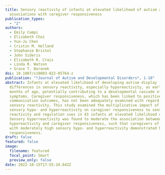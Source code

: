 ```yaml
---
title: Sensory reactivity of infants at elevated likelihood of autism and
  associations with caregiver responsiveness
publication_types:
  - "2"
authors:
  - Emily Campi
  - Elizabeth Choi
  - Yun-Ju Chen
  - Cristin M. Holland
  - Stephanie Bristol
  - John Sideris
  - Elizabeth R. Crais
  - Linda R. Watson
  - Grace T. Baranek
doi: 10.1007/s10803-022-05764-z
publication: "*Journal of Autism and Developmental Disorders*, 1-10"
abstract: Infants at elevated likelihood of developing autism display
  differences in sensory reactivity, especially hyporeactivity, as early as 7
  months of age, potentially contributing to a developmental cascade of autism
  symptoms. Caregiver responsiveness, which has been linked to positive social
  communication outcomes, has not been adequately examined with regard to infant
  sensory reactivity. This study examined the multiplicative impact of infant
  sensory hypo- and hyperreactivity on caregiver responsiveness to sensory
  reactivity and regulation cues in 43 infants at elevated likelihood of autism.
  Sensory hyperreactivity was found to moderate the association between sensory
  hyporeactivity and caregiver responsiveness, such that caregivers of infants
  with moderately high sensory hypo- and hyperreactivity demonstrated higher
  responsiveness.
draft: false
featured: false
image:
  filename: featured
  focal_point: Smart
  preview_only: false
date: 2022-10-15T17:55:24.642Z
---
```

